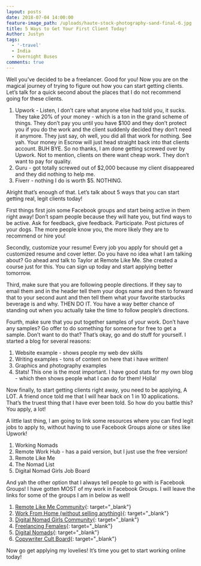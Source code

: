 ```yaml
---
layout: posts
date: 2018-07-04 14:00:00
feature-image_path: /uploads/haute-stock-photography-sand-final-6.jpg
title: 5 Ways to Get Your First Client Today!
Author: Justyn
tags:
  - '-travel'
  - India
  - Overnight Buses
comments: true
---
```


Well you’ve decided to be a freelancer. Good for you! Now you are on the magical journey of trying to figure out how you can start getting clients. Let’s talk for a quick second about the places that I do not recommend going for these clients.

1. Upwork - Listen, I don’t care what anyone else had told you, it sucks. They take 20% of your money - which is a ton in the grand scheme of things. They don’t pay you until you have $100 and they don’t protect you if you do the work and the client suddenly decided they don’t need it anymore. They just say, oh well, you did all that work for nothing. See yah. Your money in Escrow will just head straight back into that clients account. BUH BYE. So no thanks, I am done getting screwed over by Upwork. Not to mention, clients on there want cheap work. They don’t want to pay for quality.
2. Guru - got totally screwed out of $2,000 because my client disappeared and they did nothing to help me.
3. Fiverr - nothing I do is worth $5. NOTHING.

Alright that’s enough of that. Let’s talk about 5 ways that you can start getting real, legit clients today!

First things first join some Facebook groups and start being active in them right away! Don’t spam people because they will hate you, but find ways to be active. Ask for feedback, give feedback. Participate. Post pictures of your dogs. The more people know you, the more likely they are to recommend or hire you!

Secondly, customize your resume! Every job you apply for should get a customized resume and cover letter. Do you have no idea what I am talking about? Go ahead and talk to Taylor at Remote Like Me. She created a course just for this. You can sign up today and start applying better tomorrow.

Third, make sure that you are following people directions. If they say to email them and in the header tell them your dogs name and then to forward that to your second aunt and then tell them what your favorite starbucks beverage is and why. THEN DO IT. You have a way better chance of standing out when you actually take the time to follow people’s directions.

Fourth, make sure that you put together samples of your work. Don’t have any samples? Go offer to do something for someone for free to get a sample. Don’t want to do that? That’s okay, go and do stuff for yourself. I started a blog for several reasons:

1. Website example - shows people my web dev skills
2. Writing examples - tons of content on here that i have written!
3. Graphics and photography examples
4. Stats! This one is the most important. I have good stats for my own blog - which then shows people what I can do for them! Holla!

Now finally, to start getting clients right away, you need to be applying, A LOT. A friend once told me that I will hear back on 1 in 10 applications. That’s the truest thing that I have ever been told. So how do you battle this? You apply, a lot!

A little last thing, I am going to link some resources where you can find legit jobs to apply to, without having to use Facebook Groups alone or sites like Upwork!

1. Working Nomads
2. Remote Work Hub - has a paid version, but I just use the free version!
3. Remote Like Me
4. The Nomad List
5. Digital Nomad Girls Job Board

And yah the other option that I always tell people to go with is Facebook Groups! I have gotten MOST of my work in Facebook Groups. I will leave the links for some of the groups I am in below as well!

1. [Remote Like Me Community](https://www.facebook.com/groups/365479800498644/){: target="_blank"}
2. [Work From Home (without selling anything)](https://www.facebook.com/groups/virtualassistantinternship/){: target="_blank"}
3. [Digital Nomad Girls Community](https://www.facebook.com/profile.php?id=137079449965184&amp;ref=br_rs){: target="_blank"}
4. [Freelancing Females](https://www.facebook.com/profile.php?id=521845388203729&amp;ref=br_rs){: target="_blank"}
5. [Digital Nomads](https://www.facebook.com/groups/DigitalNomadJobs/?ref=br_rs){: target="_blank"}
6. [Copywriter Cult Board](https://www.facebook.com/groups/copyjobs/?ref=br_rs){: target="_blank"}

Now go get applying my lovelies! It’s time you get to start working online today!